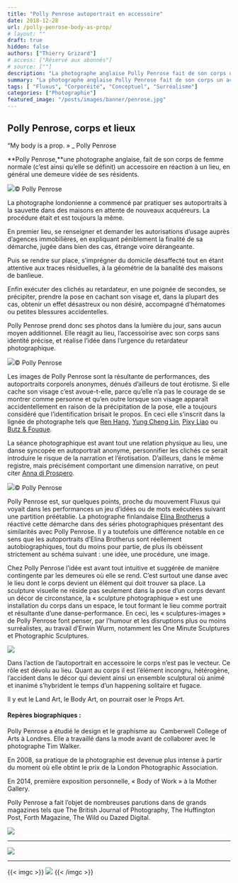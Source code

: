 ```yaml
---
title: "Polly Penrose autoportrait en accessoire"
date: 2018-12-28
url: /polly-penrose-body-as-prop/
# layout: ""
draft: true
hidden: false
authors: ["Thierry Grizard"]
# access: ["Réservé aux abonnés"]
# source: [""]
description: "La photographe anglaise Polly Penrose fait de son corps un accessoire prenant place dans des lieux abandonnés qui deviennent alors des sculptures visuelles"
summary: "La photographe anglaise Polly Penrose fait de son corps un accessoire prenant place dans des lieux abandonnés qui deviennent alors des sculptures visuelles"
tags: [ "Fluxus", "Corporéité", "Conceptuel", "Surréalisme"]
categories: ["Photographie"]
featured_image: "/posts/images/banner/penrose.jpg"
---
```

## Polly Penrose, corps et lieux

“My body is a prop. » _ Polly Penrose

**Polly Penrose,**une photographe anglaise, fait de son corps de femme normale (c’est ainsi qu’elle se définit) un accessoire en réaction à un lieu, en général une demeure vidée de ses résidents.

![](/posts/images/penrose/polly-penrose_photography_body-of-work-17.jpg)© Polly Penrose

La photographe londonienne a commencé par pratiquer ses autoportraits à la sauvette dans des maisons en attente de nouveaux acquéreurs. La procédure était et est toujours la même.

En premier lieu, se renseigner et demander les autorisations d’usage auprès d’agences immobilières, en expliquant péniblement la finalité de sa démarche, jugée dans bien des cas, étrange voire dérangeante.

Puis se rendre sur place, s’imprégner du domicile désaffecté tout en étant attentive aux traces résiduelles, à la géométrie de la banalité des maisons de banlieue.

Enfin exécuter des clichés au retardateur, en une poignée de secondes, se précipiter, prendre la pose en cachant son visage et, dans la plupart des cas, obtenir un effet désastreux ou non désiré, accompagné d’hématomes ou petites blessures accidentelles.

Polly Penrose prend donc ses photos dans la lumière du jour, sans aucun moyen additionnel. Elle réagit au lieu, l’accessoirise avec son corps sans identité précise, et réalise l’idée dans l’urgence du retardateur photographique.

![](/posts/images/penrose/polly-penrose_photography_body-of-work-25.jpg)© Polly Penrose

Les images de Polly Penrose sont la résultante de performances, des autoportraits corporels anonymes, dénués d’ailleurs de tout érotisme. Si elle cache son visage c’est avoue-t-elle, parce qu’elle n’a pas le courage de se montrer comme personne et qu’en outre lorsque son visage apparaît accidentellement en raison de la précipitation de la pose, elle a toujours considéré que l’identification brisait le propos. En ceci elle s’inscrit dans la lignée de photographe tels que [Ren Hang](/ren-hang/), [Yung Cheng Lin](/yung-cheng-lin-et-les-corps-hors-limites/), [Pixy Liao](/pixy-liao-photography-experimental-relationship/) ou [Butz & Fouque](/butzfouque-fetish-bazaar/).

La séance photographique est avant tout une relation physique au lieu, une danse syncopée en autoportrait anonyme, personnifier les clichés ce serait introduire le risque de la narration et l’érotisation. D’ailleurs, dans le même registre, mais précisément comportant une dimension narrative, on peut citer [Anna di Prospero](/anna-di-prospero-autoportrait-en-ville/).

![](/posts/images/penrose/polly-penrose_photography_body-of-work-2.jpg)© Polly Penrose

Polly Penrose est, sur quelques points, proche du mouvement Fluxus qui voyait dans les performances un jeu d’idées ou de mots exécutées suivant une partition préétablie. La photographe finlandaise [Elina Brotherus](/elina-brotherus-photography/) a réactivé cette démarche dans des séries photographiques présentant des similarités avec Polly Penrose. Il y a toutefois une différence notable en ce sens que les autoportraits d’Elina Brotherus sont réellement autobiographiques, tout du moins pour partie, de plus ils obéissent strictement au schéma suivant : une idée, une procédure, une image.

Chez Polly Penrose l’idée est avant tout intuitive et suggérée de manière contingente par les demeures où elle se rend. C’est surtout une danse avec le lieu dont le corps devient un élément qui doit trouver sa place. La sculpture visuelle ne réside pas seulement dans la pose d’un corps devant un décor de circonstance, la « sculpture photographique » est une installation du corps dans un espace, le tout formant le lieu comme portrait et résultante d’une danse-performance. En ceci, les « sculptures-images » de Polly Penrose font penser, par l’humour et les disruptions plus ou moins surréalistes, au travail d’Erwin Wurm, notamment les One Minute Sculptures et Photographic Sculptures.

![](/posts/images/penrose/polly-penrose_photography_body-of-work-9.jpg)

Dans l’action de l’autoportrait en accessoire le corps n’est pas le vecteur. Ce rôle est dévolu au lieu. Quant au corps il est l’élément incongru, hétérogène, l’accident dans le décor qui devient ainsi un ensemble sculptural où animé et inanimé s’hybrident le temps d’un happening solitaire et fugace.

Il y eut le Land Art, le Body Art, on pourrait oser le Props Art.

#### Repères biographiques :

Polly Penrose a étudié le design et le graphisme au  Camberwell College of Arts à Londres. Elle a travaillé dans la mode avant de collaborer avec le photographe Tim Walker.

En 2008, sa pratique de la photographie est devenue plus intense à partir du moment où elle obtint le prix de la London Photographic Association.

En 2014, première exposition personnelle, « Body of Work » à la Mother Gallery.

Polly Penrose a fait l’objet de nombreuses parutions dans de grands magazines tels que The British Journal of Photography, The Huffington Post, Forth Magazine, The Wild ou Dazed Digital.

![](/posts/images/penrose/polly-penrose_photography_body-of-work-13.jpg)

---

![](/posts/images/penrose/polly-penrose_photography_body-of-work-21.jpg)

---

{{< imgc >}}
![](/posts/images/penrose/polly-penrose_photography_body-of-work-11.jpg) 
{{< /imgc >}}

